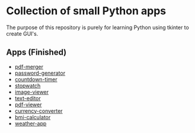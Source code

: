 # Collection of small Python apps

The purpose of this repository is purely for learning Python using
tkinter to create GUI's.

## Apps (Finished)

- [pdf-merger](/pdf-merger/)
- [password-generator](/password-generator/)
- [countdown-timer](/countdown-timer/)
- [stopwatch](/stopwatch/)
- [image-viewer](/image-viewer/)
- [text-editor](/text-editor/)
- [pdf-viewer](/pdf-viewer/)
- [currency-converter](/currency-converter/)
- [bmi-calculator](/bmi-calculator/)
- [weather-app](/weather-app/)
